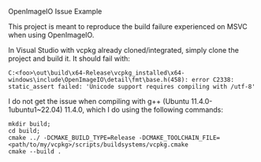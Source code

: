 OpenImageIO Issue Example

This project is meant to reproduce the build failure experienced on MSVC when using OpenImageIO.

In Visual Studio with vcpkg already cloned/integrated, simply clone the project and build it.  It should fail with:

```
C:<foo>\out\build\x64-Release\vcpkg_installed\x64-windows\include\OpenImageIO\detail\fmt\base.h(458): error C2338: static_assert failed: 'Unicode support requires compiling with /utf-8'
```

I do not get the issue when compiling with g++ (Ubuntu 11.4.0-1ubuntu1~22.04) 11.4.0, which I do using the following commands:

```
mkdir build;
cd build;
cmake ../ -DCMAKE_BUILD_TYPE=Release -DCMAKE_TOOLCHAIN_FILE=<path/to/my/vcpkg>/scripts/buildsystems/vcpkg.cmake
cmake --build .
```